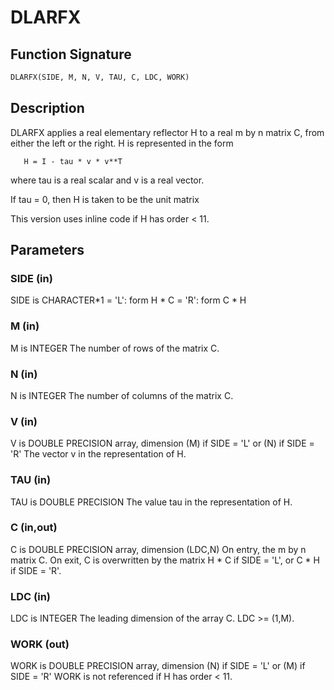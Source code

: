 # DLARFX

## Function Signature

```fortran
DLARFX(SIDE, M, N, V, TAU, C, LDC, WORK)
```

## Description


 DLARFX applies a real elementary reflector H to a real m by n
 matrix C, from either the left or the right. H is represented in the
 form

       H = I - tau * v * v**T

 where tau is a real scalar and v is a real vector.

 If tau = 0, then H is taken to be the unit matrix

 This version uses inline code if H has order < 11.

## Parameters

### SIDE (in)

SIDE is CHARACTER*1 = 'L': form H * C = 'R': form C * H

### M (in)

M is INTEGER The number of rows of the matrix C.

### N (in)

N is INTEGER The number of columns of the matrix C.

### V (in)

V is DOUBLE PRECISION array, dimension (M) if SIDE = 'L' or (N) if SIDE = 'R' The vector v in the representation of H.

### TAU (in)

TAU is DOUBLE PRECISION The value tau in the representation of H.

### C (in,out)

C is DOUBLE PRECISION array, dimension (LDC,N) On entry, the m by n matrix C. On exit, C is overwritten by the matrix H * C if SIDE = 'L', or C * H if SIDE = 'R'.

### LDC (in)

LDC is INTEGER The leading dimension of the array C. LDC >= (1,M).

### WORK (out)

WORK is DOUBLE PRECISION array, dimension (N) if SIDE = 'L' or (M) if SIDE = 'R' WORK is not referenced if H has order < 11.

